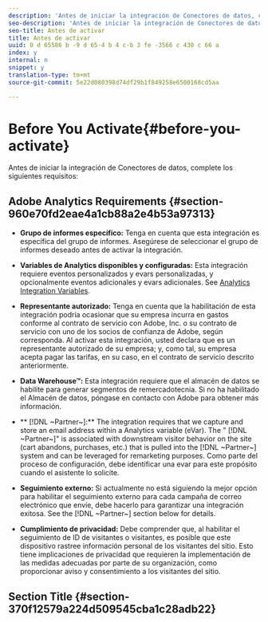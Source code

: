 ```yaml
---
description: 'Antes de iniciar la integración de Conectores de datos, complete los siguientes requisitos '
seo-description: 'Antes de iniciar la integración de Conectores de datos, complete los siguientes requisitos '
seo-title: Antes de activar
title: Antes de activar
uuid: 0 d 65586 b -9 d 65-4 b 4 c-b 3 fe -3566 c 430 c 66 a
index: y
internal: n
snippet: y
translation-type: tm+mt
source-git-commit: 5e22d080398d74df29b1f849258e6500168cd5aa

---
```



# Before You Activate{#before-you-activate}

Antes de iniciar la integración de Conectores de datos, complete los siguientes requisitos:

## Adobe Analytics Requirements {#section-960e70fd2eae4a1cb88a2e4b53a97313}

* **Grupo de informes específico:** Tenga en cuenta que esta integración es específica del grupo de informes. Asegúrese de seleccionar el grupo de informes deseado antes de activar la integración.
* **Variables de Analytics disponibles y configuradas:** Esta integración requiere eventos personalizados y evars personalizadas, y opcionalmente eventos adicionales y evars adicionales. See [Analytics Integration Variables](../../dreammail-overview/dreammail-requirements/dreammail-variables.md#concept-8ebd2bde4a1c4b0aad2987e050ffbbfc).

* **Representante autorizado:** Tenga en cuenta que la habilitación de esta integración podría ocasionar que su empresa incurra en gastos conforme al contrato de servicio con Adobe, Inc. o su contrato de servicio con uno de los socios de confianza de Adobe, según corresponda. Al activar esta integración, usted declara que es un representante autorizado de su empresa; y, como tal, su empresa acepta pagar las tarifas, en su caso, en el contrato de servicio descrito anteriormente.
* **Data Warehouse™:** Esta integración requiere que el almacén de datos se habilite para generar segmentos de remercadotecnia. Si no ha habilitado el Almacén de datos, póngase en contacto con Adobe para obtener más información.
* ** [!DNL ~Partner~]:** The integration requires that we capture and store an email address within a Analytics variable (eVar). The " [!DNL ~Partner~]" is associated with downstream visitor behavior on the site (cart abandons, purchases, etc.) that is pulled into the [!DNL ~Partner~] system and can be leveraged for remarketing purposes. Como parte del proceso de configuración, debe identificar una evar para este propósito cuando el asistente lo solicite.
* **Seguimiento externo:** Si actualmente no está siguiendo la mejor opción para habilitar el seguimiento externo para cada campaña de correo electrónico que envíe, debe hacerlo para garantizar una integración exitosa. See the [!DNL ~Partner~] section below for details.
* **Cumplimiento de privacidad:** Debe comprender que, al habilitar el seguimiento de ID de visitantes o visitantes, es posible que este dispositivo rastree información personal de los visitantes del sitio. Esto tiene implicaciones de privacidad que requieren la implementación de las medidas adecuadas por parte de su organización, como proporcionar aviso y consentimiento a los visitantes del sitio.

## Section Title {#section-370f12579a224d509545cba1c28adb22}

